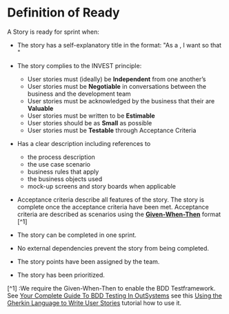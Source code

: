 # Definition of Ready

A Story is ready for sprint when:
- The story has a self-explanatory title in the format: "As a <role>, I want <function> so that <business goal>"
- The story complies to the INVEST principle:
    - User stories must (ideally) be **Independent** from one another’s
    - User stories must be **Negotiable** in conversations between the business and the development team
    - User stories must be acknowledged by the business that their are **Valuable**
    - User stories must be written to be **Estimable**
    - User stories should be as **Small** as possible
    - User stories must be **Testable** through Acceptance Criteria

- Has a clear description including references to
    -	the process description
    -	the use case scenario
    - business rules that apply
    -	the business objects used
    -	mock-up screens and story boards when applicable
-	Acceptance criteria describe all features of the story. The story is complete once the acceptance criteria have been met. Acceptance criteria are described as scenarios using the [**Given-When-Then**](https://www.agilealliance.org/glossary/gwt) format [^1]
-	The story can be completed in one sprint.
-	No external dependencies prevent the story from being completed.
-	The story points have been assigned by the team.
-	The story has been prioritized.

[^1] :We require the Given-When-Then to enable the BDD Testframework. See [Your Complete Guide To BDD Testing In OutSystems](https://www.outsystems.com/blog/posts/bdd-testing/) see this [Using the Gherkin Language to Write User Stories](https://youtu.be/KP0vpVLatMc) tutorial how to use it.

